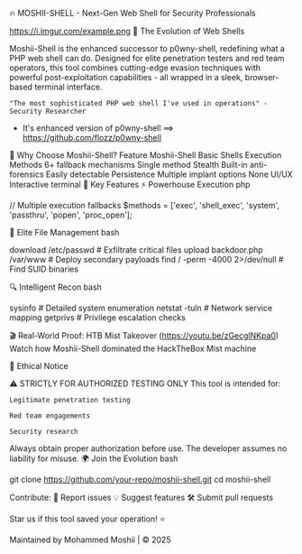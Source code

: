 🔥 MOSHII-SHELL - Next-Gen Web Shell for Security Professionals

https://i.imgur.com/example.png
🌟 The Evolution of Web Shells

Moshii-Shell is the enhanced successor to p0wny-shell, redefining what a PHP web shell can do. Designed for elite penetration testers and red team operators, this tool combines cutting-edge evasion techniques with powerful post-exploitation capabilities - all wrapped in a sleek, browser-based terminal interface.

    "The most sophisticated PHP web shell I've used in operations" - Security Researcher
- It's enhanced version of p0wny-shell ==> https://github.com/flozz/p0wny-shell
  
🚀 Why Choose Moshii-Shell?
Feature	Moshii-Shell	Basic Shells
Execution Methods	6+ fallback mechanisms	Single method
Stealth	Built-in anti-forensics	Easily detectable
Persistence	Multiple implant options	None
UI/UX	Interactive terminal
💎 Key Features
    ⚡ Powerhouse Execution
php

// Multiple execution fallbacks
$methods = ['exec', 'shell_exec', 'system', 'passthru', 'popen', 'proc_open'];

📁 Elite File Management
bash

download /etc/passwd          # Exfiltrate critical files
upload backdoor.php /var/www  # Deploy secondary payloads
find / -perm -4000 2>/dev/null # Find SUID binaries

🔍 Intelligent Recon
bash

sysinfo          # Detailed system enumeration
netstat -tuln    # Network service mapping
getprivs         # Privilege escalation checks

🎬 Real-World Proof: HTB Mist Takeover
(https://youtu.be/zGecglNKpa0)
Watch how Moshii-Shell dominated the HackTheBox Mist machine


📜 Ethical Notice

⚠ STRICTLY FOR AUTHORIZED TESTING ONLY
This tool is intended for:

    Legitimate penetration testing

    Red team engagements

    Security research

Always obtain proper authorization before use. The developer assumes no liability for misuse.
🌍 Join the Evolution
bash

git clone https://github.com/your-repo/moshii-shell.git
cd moshii-shell

Contribute:
🐛 Report issues
💡 Suggest features
🛠️ Submit pull requests

Star us if this tool saved your operation! ⭐

Maintained by Mohammed Moshii | © 2025


